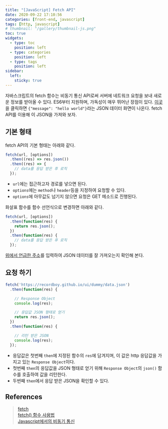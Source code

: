 ```yaml
---
title: "[JavaScript] Fetch API"
date: 2020-09-22 17:10:56
categories: [front-end, javascript]
tags: [http, javascript]
# thumbnail: "/gallery/thumbnail-js.png"
toc: true
widgets:
  - type: toc
    position: left
  - type: categories
    position: left
  - type: tags
    position: left
sidebar:
  left:
    sticky: true
---
```


자바스크립트의 fetch 함수는 비동기 통신 API로써 서버에 네트워크 요청을 보내 새로운 정보를 받아올 수 있다. ES6부터 지원하며, 가독성이 매우 뛰어난 장점이 있다. [이곳](https://recordboy.github.io/ui/dummy/data.json)을 클릭하면 `{"message": "hello world"}`라는 JSON 데이터 화면이 나온다. fetch API를 이용해 이 JSON을 가져와 보자.

<!-- more -->

## 기본 형태
fetch API의 기본 형태는 아래와 같다.

```javascript
fetch(url, [options])
  .then((res) => res.json())
  .then((res) => {
    // data를 응답 받은 후 로직
  });
```

* `url`에는 접근하고자 경로를 넣으면 된다.  
* `options`에는 `method`나 `header`등을 지정하여 요청할 수 있다.  
* `options`에 아무값도 넘기지 않으면 요청은 GET 메소드로 진행된다.  

화살표 함수를 함수 선언식으로 변경하면 아래와 같다.

```javascript
fetch(url, [options])
  .then(function(res) {
    return res.json();
  })
  .then(function(res) {
    // data를 응답 받은 후 로직
  });
```

[위에서 언급한 주소](https://recordboy.github.io/ui/dummy/data.json)를 입력하여 JSON 데이터를 잘 가져오는지 확인해 본다.

## 요청 하기
```javascript
fetch('https://recordboy.github.io/ui/dummy/data.json')
  .then(function(res) {

    // Response Object
    console.log(res);

    // 응답값 JSON 형태로 얻기
    return res.json();
  })
  .then(function(res) {

    // 리턴 받은 JSON
    console.log(res);
  });
```

* 응답값은 첫번째 `then`에 지정된 함수의 `res`에 담겨지며, 이 값은 http 응답값을 가지고 있는 `Response Object`이다.  
* 첫번째 `then`의 응답값을 JSON 형태로 얻기 위해 `Response Object`의 `json()` 함수를 호출하여 값을 리턴한다.  
* 두번째 `then`에서 응답 받은 JSON을 확인할 수 있다.

## References
> [fetch](https://ko.javascript.info/fetch)  
> [fetch() 함수 사용법](https://yeri-kim.github.io/posts/fetch/#fetch-함수-기본)  
> [Javascript에서의 비동기 통신](https://m.blog.naver.com/dndlab/221783285664)

<script src="https://ads-partners.coupang.com/g.js"></script>
<script>new PartnersCoupang.G({ id:390604 });</script>
